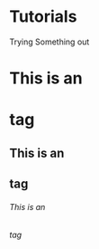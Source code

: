 # Tutorials

Trying Something out

# This is an <h1> tag
## This is an <h2> tag
###### This is an <h6> tag
